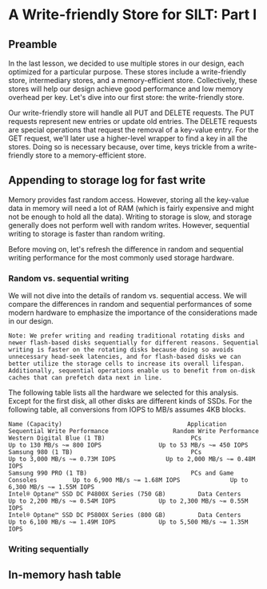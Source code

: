 # A Write-friendly Store for SILT: Part I
## Preamble
In the last lesson, we decided to use multiple stores in our design, each optimized for a particular purpose. These stores include a write-friendly store, intermediary stores, and a memory-efficient store. Collectively, these stores will help our design achieve good performance and low memory overhead per key. Let's dive into our first store: the write-friendly store.

Our write-friendly store will handle all PUT and DELETE requests. The PUT requests represent new entries or update old entries. The DELETE requests are special operations that request the removal of a key-value entry. For the GET request, we'll later use a higher-level wrapper to find a key in all the stores. Doing so is necessary because, over time, keys trickle from a write-friendly store to a memory-efficient store.

## Appending to storage log for fast write
Memory provides fast random access. However, storing all the key-value data in memory will need a lot of RAM (which is fairly expensive and might not be enough to hold all the data). Writing to storage is slow, and storage generally does not perform well with random writes. However, sequential writing to storage is faster than random writing.

Before moving on, let's refresh the difference in random and sequential writing performance for the most commonly used storage hardware.

### Random vs. sequential writing
We will not dive into the details of random vs. sequential access. We will compare the differences in random and sequential performances of some modern hardware to emphasize the importance of the considerations made in our design.
```
Note: We prefer writing and reading traditional rotating disks and newer flash-based disks sequentially for different reasons. Sequential writing is faster on the rotating disks because doing so avoids unnecessary head-seek latencies, and for flash-based disks we can better utilize the storage cells to increase its overall lifespan. Additionally, sequential operations enable us to benefit from on-disk caches that can prefetch data next in line.
```
The following table lists all the hardware we selected for this analysis. Except for the first disk, all other disks are different kinds of SSDs. For the following table, all conversions from IOPS to MB/s assumes 4KB blocks.


```
Name (Capacity)	                                  Application	                Sequential Write Performance	              Random Write Performance
Western Digital Blue (1 TB)	                       PCs	                        Up to 130 MB/s ~= 800 IOPS	              Up to 53 MB/s ~= 450 IOPS
Samsung 980 (1 TB)	                               PCs                        	Up to 3,000 MB/s ~= 0.73M IOPS          	Up to 2,000 MB/s ~= 0.48M IOPS
Samsung 990 PRO (1 TB)	                           PCs and Game Consoles	      Up to 6,900 MB/s ~= 1.68M IOPS	          Up to 6,300 MB/s ~= 1.55M IOPS
Intel® Optane™ SSD DC P4800X Series (750 GB)	     Data Centers	                Up to 2,200 MB/s ~= 0.54M IOPS	          Up to 2,300 MB/s ~= 0.55M IOPS
Intel® Optane™ SSD DC P5800X Series (800 GB)	     Data Centers	                Up to 6,100 MB/s ~= 1.49M IOPS	          Up to 5,500 MB/s ~= 1.35M IOPS
```
### Writing sequentially
## In-memory hash table
